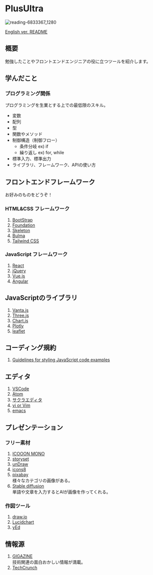 # PlusUltra

![reading-6833367_1280](https://user-images.githubusercontent.com/115355723/195891368-73101920-cb2c-404b-a9ca-f42ee06d7034.png)

[English ver. README](https://github.com/Titan-no6/PlusUltra/blob/main/README.md)

## 概要
勉強したことやフロントエンドエンジニアの役に立つツールを紹介します。

## 学んだこと
### プログラミング関係
プログラミングを生業とする上での最低限のスキル。
- 変数
- 配列
- 型
- 関数やメソッド
- 制御構造（制御フロー）
  - 条件分岐 ex) if
  - 繰り返し ex) for, while
- 標準入力、標準出力
- ライブラリ、フレームワーク、APIの使い方

## フロントエンドフレームワーク
お好みのものをどうぞ！
### HTML&CSS フレームワーク
1. [BootStrap](https://getbootstrap.com/)
1. [Foundation](https://get.foundation/)
1. [Skeleton](http://getskeleton.com/)
1. [Bulma](https://bulma.io/)
1. [Tailwind CSS](https://tailwindcss.com/)
### JavaScript フレームワーク
1. [React](https://reactjs.org/)
1. [jQuery](https://jquery.com/)
1. [Vue.js](https://vuejs.org/)
1. [Angular](https://angular.io/start)

## JavaScriptのライブラリ
1. [Vanta.js](https://www.vantajs.com/)
1. [Three.js](https://threejs.org/)
1. [Chart.js](https://www.chartjs.org/)
1. [Plotly](https://plotly.com/javascript/)
1. [leaflet](https://leafletjs.com/)

## コーディング規約
1. [Guidelines for styling JavaScript code examples](https://developer.mozilla.org/en-US/docs/MDN/Writing_guidelines/Writing_style_guide/Code_style_guide/JavaScript)

## エディタ
1. [VSCode](https://code.visualstudio.com/)
1. [Atom](https://atom.io/)
1. [サクラエディタ](https://sakura-editor.github.io/)
1. [vi or Vim](https://www.vim.org/)
1. [emacs](https://www.gnu.org/software/emacs/)

## プレゼンテーション
### フリー素材
1. [ICOOON MONO](https://icooon-mono.com/)
1. [storyset](https://storyset.com/)
1. [unDraw](https://undraw.co/illustrations)
1. [icons8](https://icons8.jp/icons#styles)
1. [pixabay](https://pixabay.com/ja/)  
様々なカテゴリの画像がある。
1. [Stable diffusion](https://huggingface.co/spaces/stabilityai/stable-diffusion)  
単語や文章を入力するとAIが画像を作ってくれる。
### 作図ツール
1. [draw.io](https://app.diagrams.net/)
1. [Lucidchart](https://www.lucidchart.com/pages/ja)
1. [yEd](https://www.yworks.com/products/yed)

## 情報源
1. [GIGAZINE](https://gigazine.net/)  
技術関連の面白おかしい情報が満載。
1. [TechCrunch](https://techcrunch.com/)
